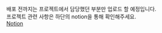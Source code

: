 배포 전까지는 프로젝트에서 담당했던 부분만 업로드 할 예정입니다.<br>
프로젝트 관련 사항은 하단의 notion을 통해 확인해주세요.<br>
<a href="https://maple-beach-20b.notion.site/PROJECT-KHCLOSET-e8ebc00d6c1c4308a87659913e552c93">Notion</a>
